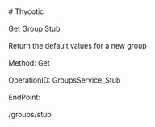 <br>#     Thycotic</br>
<br>Get Group Stub</br>
<br>Return the default values for a new group</br>
<br>Method: Get</br>
<br>OperationID: GroupsService_Stub</br>
<br>EndPoint:</br>
<br>/groups/stub</br>
